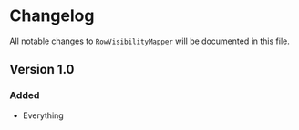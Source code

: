 # Changelog

All notable changes to `RowVisibilityMapper` will be documented in this file.

## Version 1.0

### Added
- Everything
